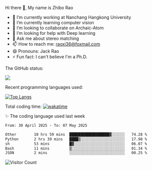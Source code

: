 Hi there 👋, My name is Zhibo Rao
- 🔭 I’m currently working at Nanchang Hangkong University
- 🌱 I’m currently learning computer vision
- 👯 I’m looking to collaborate on Archaic-Atom
- 🤔 I’m looking for help with Deep learning
- 💬 Ask me about stereo matching
- 📫 How to reach me: raoxi36@foxmail.com
- 😄 Pronouns: Jack Rao
- ⚡ Fun fact: I can't believe I'm a Ph.D.

The GitHub status:

![](https://github-readme-stats.vercel.app/api?username=ZhiboRao)

Recent programming languages used:

[![Top Langs](https://github-readme-stats.vercel.app/api/top-langs/?username=ZhiboRao&layout=compact)](https://github.com/anuraghazra/github-readme-stats)

Total coding time: [![wakatime](https://wakatime.com/badge/user/51ec5ec7-4742-4243-9eea-732ade32c0b7.svg)](https://wakatime.com/@51ec5ec7-4742-4243-9eea-732ade32c0b7)

✨ The coding language used last week 
<!--START_SECTION:waka-->

```txt
From: 30 April 2025 - To: 07 May 2025

Other        10 hrs 59 mins  ██████████████████▓░░░░░░   74.28 %
Python       2 hrs 39 mins   ████▒░░░░░░░░░░░░░░░░░░░░   17.98 %
sh           53 mins         █▓░░░░░░░░░░░░░░░░░░░░░░░   06.07 %
Bash         11 mins         ▒░░░░░░░░░░░░░░░░░░░░░░░░   01.34 %
JSON         2 mins          ░░░░░░░░░░░░░░░░░░░░░░░░░   00.25 %
```

<!--END_SECTION:waka-->

![Visitor Count](https://profile-counter.glitch.me/Raohaocheng/count.svg)
